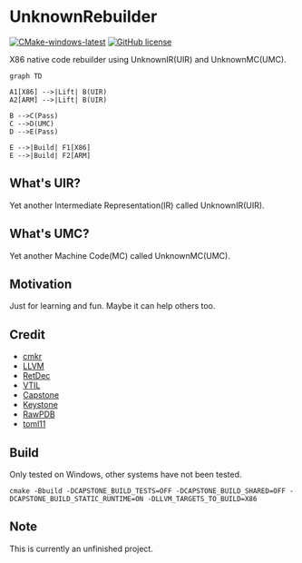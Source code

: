 #  UnknownRebuilder
[![CMake-windows-latest](https://github.com/NewWorldComingSoon/UnknownRebuilder/actions/workflows/CMake-windows-latest.yml/badge.svg)](https://github.com/NewWorldComingSoon/UnknownRebuilder/actions/workflows/CMake-windows-latest.yml)
[![GitHub license](https://img.shields.io/github/license/NewWorldComingSoon/UnknownRebuilder
)](https://github.com/NewWorldComingSoon/UnknownRebuilder/blob/main/LICENSE)

X86 native code rebuilder using UnknownIR(UIR) and UnknownMC(UMC).

```mermaid
graph TD

A1[X86] -->|Lift| B(UIR)
A2[ARM] -->|Lift| B(UIR)

B -->C(Pass)
C -->D(UMC)
D -->E(Pass)

E -->|Build| F1[X86]
E -->|Build| F2[ARM]

```

## What's UIR?
Yet another Intermediate Representation(IR) called UnknownIR(UIR).

## What's UMC?
Yet another Machine Code(MC) called UnknownMC(UMC).

## Motivation
Just for learning and fun. Maybe it can help others too.

## Credit
- [cmkr](https://github.com/build-cpp/cmkr)
- [LLVM](https://github.com/llvm/llvm-project)
- [RetDec](https://github.com/avast/retdec)
- [VTIL](https://github.com/vtil-project)
- [Capstone](https://github.com/NewWorldComingSoon/capstone-retdec) 
- [Keystone](https://github.com/NewWorldComingSoon/keystone-retdec)
- [RawPDB](https://github.com/NewWorldComingSoon/raw_pdb)
- [toml11](https://github.com/NewWorldComingSoon/toml11)

## Build
Only tested on Windows, other systems have not been tested.
```
cmake -Bbuild -DCAPSTONE_BUILD_TESTS=OFF -DCAPSTONE_BUILD_SHARED=OFF -DCAPSTONE_BUILD_STATIC_RUNTIME=ON -DLLVM_TARGETS_TO_BUILD=X86
```

## Note
This is currently an unfinished project.
